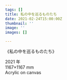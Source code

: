 ```yaml
---
tags: []
title: 私の中を巡るものたち
date: 2021-02-24T15:00:00Z
thumbnail: ''
image: ''
images: []

---
```

《私の中を巡るものたち》

2021 年  
1167×1167 mm  
Acrylic on canvas